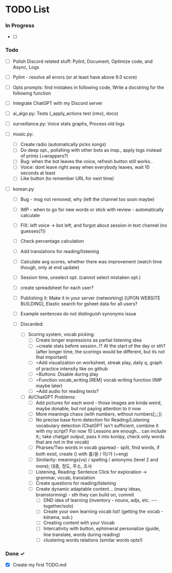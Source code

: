 # TODO List

### In Progress

- [ ]

### Todo

- [ ] Polish Discord related stuff: Pylint, Document, Optimize code, and Async, Logs
- [ ] Pylint - resolve all errors (or at least have above 9.0 score)
- [ ] Opts prompts: find mistakes in following code, Write a docstring for the following function

- [ ] Integrate ChatGPT with my Discord server
- [ ] ai_algo.py: Tests (_apply_actions test (rmv), docs)
- [ ] surveillance.py: Voice stats graphs, Process old logs
- [ ] music.py: 
  - [ ] Create radio (automatically picks songs)
  - [ ] Do deep opt., polishing with other bots as insp., apply logs instead of prints (+wrappers?)
  - [ ] Bug: when the bot leaves the voice, refresh button still works..
  - [ ] Voice: dont leave right away when everybody leaves, wait 10 seconds at least
  - [ ] Like button (to remember URL for next time)

- [ ] korean.py
  - [ ] Bug - msg not removed, why (left the channel too soon maybe)
  - [ ] IMP - when to go for new words or stick with review - automatically calculate
  - [ ] FIX: left voice -> bot left, and forgot about session in text channel (no guesses(?))
  - [ ] Check percentage calculation
  - [ ] Add translations for reading/listening
  - [ ] Calculate avg scores, whether there was improvement (watch time though, only at end update)
  - [ ] Session time, unselect opt. (cannot select mistaken opt.)

  - [ ] create spreadsheet for each user?
  - [ ] Publishing it: Make it in your server (networking) [UPON WEBSITE BUILDING], Elastic search for gsheet data for all users?
  - [ ] Example sentences do not distinguish synonyms issue

  - [ ] Discarded:
    - [ ] Scoring system, vocab picking:
      - [ ] Create longer expressions as partial listening idea
      - [ ] ~create stats before session..!? At the start of the day or sth? (after longer time, the scorings would be different, but its not that important)
      - [ ] ~Add visualization on worksheet, streak play, daily q, graph of practice intensity like on github
      - [ ] ~Buttons: Disable during play
      - [ ] ~Function vocab_writing [REM] vocab writing function (IMP maybe later)
      - [ ] ~Add audio for reading texts?
  
    - [ ] AI/ChatGPT Problems:
      - [ ] Add pictures for each word - those images are kinda weird, maybe donable, but not paying attention to it now
      - [ ] More meanings chaos (with numbers, without numbers[;;;])
      - [ ] No precise base form detection for Reading/Listening vocabulary detection (ChatGPT isn't sufficient, combine it with my script? For now 10 Lessons are enough... can include it;; take chatgpt output, pass it into konlpy, check only words that are not in the vocab)
      - [ ] Pharses/Two words in vocab gspread - split, find words, if both exist, create () with 를/을 / 이/가 (+eng)
      - [ ] Similarity: meanings(vs) / spelling / antonyms (level 2 and more); 대충, 정도, 주소, 조사
      - [ ] Listening, Reading: Sentence Click for exploration -> grammar, vocab, translation
      - [ ] Create questions for reading/listening
      - [ ] Create dynamic adaptable content... (many ideas, brainstorming) - sth they can build on, commit
         - [ ] DND idea of learning (inventory - nouns, adjs, etc. --- together/solo)
         - [ ] Create your own learning vocab list! (getting the vocab - kdrama, sub.)
         - [ ] Creating content with your Vocab
         - [ ] Intercativity with button, ephimwral personalize (guide, line translate, words during reading)
         - [ ] clustering words relations (similar words opts!)

### Done ✓

- [x] Create my first TODO.md  

